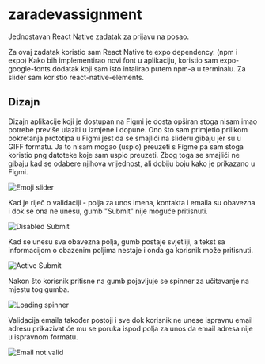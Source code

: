 # zaradevassignment
Jednostavan React Native zadatak za prijavu na posao.

Za ovaj zadatak koristio sam React Native te expo dependency. (npm i expo)
Kako bih implementirao novi font u aplikaciju, koristio sam expo-google-fonts dodatak koji sam isto intalirao putem npm-a u terminalu.
Za slider sam koristio react-native-elements.

## Dizajn

Dizajn aplikacije koji je dostupan na Figmi je dosta opširan stoga nisam imao potrebe previše ulaziti u izmjene i dopune.
Ono što sam primjetio prilikom pokretanja prototipa u Figmi jest da se smajlići na slideru gibaju jer su u GIFF formatu. Ja to nisam mogao (uspio) preuzeti s Figme pa sam stoga koristio png datoteke koje sam uspio preuzeti. Zbog toga se smajlići ne gibaju kad se odabere njihova vrijednost, ali dobiju boju kako je prikazano u Figmi.

![Emoji slider](screens/emoji_slider.png)

Kad je riječ o validaciji - polja za unos imena, kontakta i emaila su obavezna i dok se ona ne unesu, gumb "Submit" nije moguće pritisnuti.

![Disabled Submit](screens/1.jpg)

Kad se unesu sva obavezna polja, gumb postaje svjetliji, a tekst sa informacijom o obazenim poljima nestaje i onda ga korisnik može pritisnuti.

![Active Submit](screens/2.jpg)

Nakon što korisnik pritisne na gumb pojavljuje se spinner za učitavanje na mjestu tog gumba.

![Loading spinner](screens/6.jpg)

Validacija emaila također postoji i sve dok korisnik ne unese ispravnu email adresu prikazivat će mu se poruka ispod polja za unos da email adresa nije u ispravnom formatu.

![Email not valid](screens/4.jpg)
